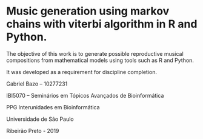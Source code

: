 # Music generation using markov chains with viterbi algorithm in R and Python.

The objective of this work is to generate possible reproductive musical compositions from mathematical models using tools such as R and Python.

It was developed as a requirement for discipline completion.

Gabriel Bazo – 10277231

IBI5070 – Seminários em Tópicos Avançados de Bioinformática

PPG Interunidades em Bioinformática

Universidade de São Paulo


Ribeirão Preto - 2019
